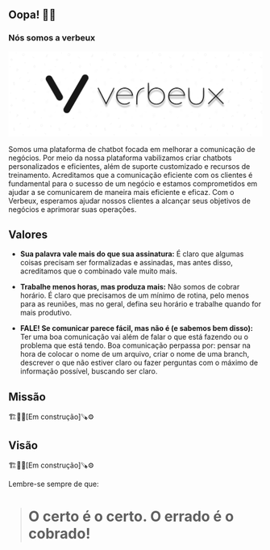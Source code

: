 ## Oopa! 🤘🏾

### Nós somos a verbeux

<div align="center">

![alt text](https://github.com/verbeux-ai/.github/blob/ca7079176b519200f4883e61fde2d05801752f92/images/Group%2011%20(1).png)

</div>

Somos uma plataforma de chatbot focada em melhorar a comunicação de negócios. Por meio da nossa plataforma vabilizamos criar chatbots personalizados e eficientes, além de suporte customizado e recursos de treinamento. Acreditamos que a comunicação eficiente com os clientes é fundamental para o sucesso de um negócio e estamos comprometidos em ajudar a se comunicarem de maneira mais eficiente e eficaz. Com o Verbeux, esperamos ajudar nossos clientes a alcançar seus objetivos de negócios e aprimorar suas operações.

## Valores
* **Sua palavra vale mais do que sua assinatura:** É claro que algumas coisas precisam ser formalizadas e assinadas, mas antes disso, acreditamos que o combinado vale muito mais.

* **Trabalhe menos horas, mas produza mais:** Não somos de cobrar horário. É claro que precisamos de um mínimo de rotina, pelo menos para as reuniões, mas no geral, defina seu horário e trabalhe quando for mais produtivo.

* **FALE! Se comunicar parece fácil, mas não é (e sabemos bem disso):** Ter uma boa comunicação vai além de falar o que está fazendo ou o problema que está tendo. Boa comunicação perpassa por: pensar na hora de colocar o nome de um arquivo, criar o nome de uma branch, descrever o que não estiver claro ou fazer perguntas com o máximo de informação possível, buscando ser claro.

## Missão
🏗️👷🏾[Em construção]🪚⚙️

## Visão
🏗️👷🏾[Em construção]🪚⚙️

  
  
  
Lembre-se sempre de que:
> # O certo é o certo. O errado é o cobrado!
